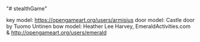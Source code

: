 "# stealthGame" 

key model: https://opengameart.org/users/armisius
door model: Castle door by Tuomo Untinen
bow model: Heather Lee Harvey, EmeraldActivities.com & http://opengameart.org/users/emerald